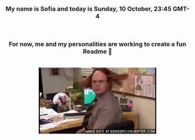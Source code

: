 


<div align="center">
<h3 >My name is Sofia and today is Sunday, 10 October, 23:45 GMT-4</h3><br>
<h3 >For now, me and my personalities are working to create a fun Readme 👋
</h3><br>
<img src='img/dwight.gif' alt='working...'/>
</div>
